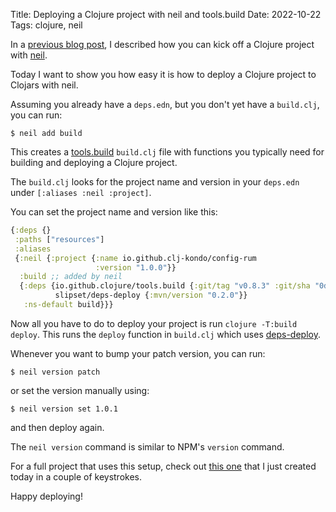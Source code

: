 Title: Deploying a Clojure project with neil and tools.build
Date: 2022-10-22
Tags: clojure, neil

In a [previous blog
post](https://blog.michielborkent.nl/new-clojure-project-quickstart.html), I
described how you can kick off a Clojure project with [neil](https://github.com/babashka/neil).

Today I want to show you how easy it is how to deploy a Clojure project to
Clojars with neil.

Assuming you already have a `deps.edn`, but you don't yet have a `build.clj`, you can run:

``` shell
$ neil add build
```

This creates a [tools.build](https://github.com/clojure/tools.build) `build.clj`
file with functions you typically need for building and deploying a Clojure
project.

The `build.clj` looks for the project name and version in your `deps.edn` under
`[:aliases :neil :project]`.

You can set the project name and version like this:

``` clojure
{:deps {}
 :paths ["resources"]
 :aliases
 {:neil {:project {:name io.github.clj-kondo/config-rum
                   :version "1.0.0"}}
  :build ;; added by neil
  {:deps {io.github.clojure/tools.build {:git/tag "v0.8.3" :git/sha "0d20256"}
          slipset/deps-deploy {:mvn/version "0.2.0"}}
   :ns-default build}}}
```

Now all you have to do to deploy your project is run `clojure -T:build deploy`. This runs the `deploy` function in `build.clj` which uses
[deps-deploy](https://github.com/slipset/deps-deploy).

Whenever you want to bump your patch version, you can run:

``` shell
$ neil version patch
```

or set the version manually using:

``` shell
$ neil version set 1.0.1
```

and then deploy again.

The `neil version` command is similar to NPM's `version` command.

For a full project that uses this setup, check out [this
one](https://github.com/clj-kondo/clj-kondo.configs/tree/main/rum/rum) that I
just created today in a couple of keystrokes.

Happy deploying!
